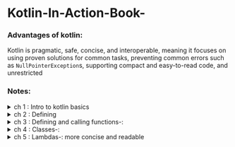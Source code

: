 # Kotlin-In-Action-Book-

### Advantages of kotlin:
Kotlin is pragmatic, safe, concise, and interoperable, meaning it focuses on using proven
solutions for common tasks, preventing common errors such as `NullPointerException`s, supporting compact and easy-to-read code, and unrestricted 



### Notes:

<details close>
<summary>ch 1 : Intro to kotlin basics</summary>

```kotlin
val x = 1
```
* Kotlin automatically determines that its type is Int. The ability of the compiler to determine
types from context is called _**type inference**_

* Most of the code that would lead to a NullPointerException in
Java fails to compile in Kotlin, ensuring that you fix the error before the application gets
to your

</details>

<details close>
<summary>ch 2 : Defining</summary>

* **val** (from value)—Immutable reference. A variable declared with val can’t be
reassigned after it’s initialized. It corresponds to a **final** variable in Java. 

* **var** (from variable)—Mutable reference. The value of such a variable can be changed. This declaration corresponds to a regular (**non-final**) 

* Using **immutable references**, immutable objects, and
functions without side effects makes your code closer to the functional style.

```kotlin
class Person(
val name: String,
var isMarried: Boolean
)
```

* `name` Read-only property: generates a field and a trivial getter <br>
* `isMarried` Writable property: a field, a getter, and a set
<br>
* The concise syntax 1..5 creates a range. Ranges and progressions allow Kotlin to use a
uniform syntax and set of abstractions in for loops and also work with the in and !in operators that check whether a value belongs to a range.

```kotlin
val percentage = if (number in 0..100) number
```
</details>



<details close>
<summary>ch 3 : Defining and calling functions-:</summary>

* Kotlin doesn’t have its own set of collection classes. All of your
existing knowledge about Java collections 

* **joinToString()** :

```java
/* Java */
collection.joinToString(/* separator */ " ", /* prefix */ " ", /* postfix */ ".");
```
```kotlin
collection.joinToString(separator = " ", prefix = " ", postfix = ".")
```

_**Note: in a call, you should also specify the names for all the arguments after that, to avoid
confusion.**_


#### extension functions:

```kotlin
package strings

fun String.lastChar(): Char = get(length - 1)

```

```kotlin
import strings.lastChar
val c = "Kotlin".lastChar() // n
```

#### Working with maps-: 

```kotlin 
val map = mapOf(1 to "one", 7 to "seven", 53 to "fifty-three")
```

**NOTE:** **_The word to in this line of code isn’t a built-in construct, but rather a
method invocation of a special kind, called an_** **infix call**

#### Strings: 
```kotlin
 println("12.345-6.A".split("\\.|-".toRegex()))
[12, 345, 6, A]
``` 

For instance, in Kotlin you use an extension function toRegex to convert a string into a **regular expression**


#### fully example for extenstion functions to avoid duplicated
``` kotlin
class User(val id: Int, val name: String, val address: String)
fun saveUser(user: User) {
fun validate(value: String, fieldName: String){
  if (value.isEmpty()) {
  throw IllegalArgumentException(
  "Can't save user ${user.id}: " +
  "$fieldName is empty")
  }}
validate(user.name, "Name")
validate(user.address, "Address")
// Save user to the database
}
>>> saveUser(User(1, "", ""))
java.lang.IllegalArgumentException: Cannot save user 1: Name is empty
```


**NOTE: Local functions help you structure your code more cleanly and eliminate duplication**

</details>



<details close>
<summary>ch 4 : Classes-:</summary>

* All classes and methods that aren’t specifically intended to be overridden in subclasses need to be
explicitly marked as **final**


* If you want to allow the creation of subclasses of a class, you need to mark the class
with the open modifier. In addition, you need to add the open modifier to everyproperty
or method that can be overridden: //AU: I’ve added blank lines between the code lines to
make room for the annotations. OK? TT

```kotlin
open class RichButton : Clickable { //1
fun disable() {} //2
open fun animate() {} // 3
override fun click() {} //4
}
```
1-This class is **open**: others can inherit from it. <br>
2-This function is **"final"**: you can’t override it in a subclass. <br>
3-This function is **open**: you may override it in a subclass<br>
4-This function overrides an **open** function and is open as well.<br>

![book 1](https://user-images.githubusercontent.com/54688005/234026276-9615cccd-892f-417e-bc1d-14e108fd9c01.PNG)
<br>
![book 2](https://user-images.githubusercontent.com/54688005/234026312-ba6c584a-af86-4147-9aab-f3038d8c46e8.PNG)

<br>

* **Inner Class** : 
 the inner keyword is used to mark a nested class as an inner class. An inner class can access members of its outer class, including private members, and has a reference to an instance of its outer class.
 
```kotlin
class OuterClass {
    private val outerProperty = "Outer property"
    
    inner class InnerClass {
        fun printOuterProperty() {
            println(outerProperty) // output: Outer property
        }
    }
}
```




_Usecases in Android: ViewHolder class in RecyclerView adapter_ 


* **Sealed Class** : 

You mark a superclass with the sealed modifier, and that restricts the possibility of creating subclasses. 
All the direct subclasses must be nested in the superclass

**can only be subclassed within the same file where it is declared.**

* **companion**:

. If you do that, you gain the ability to access the methods and properties of
that object directly through the name of the containing class, without specifying the name
of the object explicitly. The resulting syntax looks exactly like static method invocation
in Java. Here’s a basic example showing the syntax:
```kotlin
class A {
 companion object{
  fun bar() {
  println("Companion object called")
  }
 }
}
```
>>> A.bar()<br>
Companion object called

</details>

<details close>
<summary>ch 5 : Lambdas-: more concise and readable</summary>


* This is program to find the oldest person in list using lambdas (maxBy)

```kotlin 
 val people = listOf(Person("Alice", 29), Person("Bob", 31))
 println(people.maxBy { it.age })
 // output : Person(name=Bob, age=31)
```


### Lambda expression syntax :

```kotlin 
val sum = { x: Int, y: Int -> x + y }
 println(sum(1, 2))  // 3
 ```
 
 ![3](https://user-images.githubusercontent.com/54688005/235179218-2c3040e0-57a6-417c-a597-6ff367b0df30.PNG)
 
 ### filter function:
 ```kotlin 
 data class Person(val name: String, val age: Int)
 
 val list = listOf(1, 2, 3, 4)
 list.filter { it % 2 == 0 }
 // output => [2, 4]
```
 
 ### map function:-
 The filter function can remove unwanted elements from a collection, but it doesn’t
change the elements. Transforming elements is where **map** comes into play

```kotlin 
val list = listOf(1, 2, 3, 4)
 list.map { it * it }
// output => [1, 4, 9, 16]
```


### all & any :
```kotlin 
val people = listOf(Person("Alice", 27), Person("Bob", 31))
println(people.all(canBeInClub27))
/ output => false
```

If you need to check whether there’s at least one matching element, use any:

```kotlin 
println(people.any(canBeInClub27))
// true
```

**Note that !all (not-all), !any (not-any) can be replaced with any with a negated condition and vice versa **

</details>

